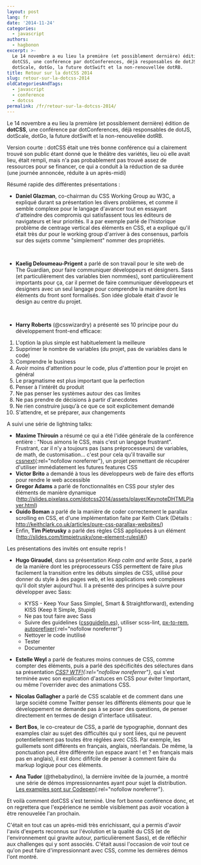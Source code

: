 ```yaml
---
layout: post
lang: fr
date: '2014-11-24'
categories:
  - javascript
authors:
  - hagbonon
excerpt: >-
  Le 14 novembre a eu lieu la première (et possiblement dernière) édition de
  dotCSS, une conférence par dotConferences, déjà responsables de dotJS,
  dotScale, dotGo, la future dotSwift et la non-renouvellée dotRB.
title: Retour sur la dotCSS 2014
slug: retour-sur-la-dotcss-2014
oldCategoriesAndTags:
  - javascript
  - conference
  - dotcss
permalink: /fr/retour-sur-la-dotcss-2014/
---
```


Le 14 novembre a eu lieu la première (et possiblement dernière) édition de **dotCSS**, une conférence par dotConferences, déjà responsables de dotJS, dotScale, dotGo, la future dotSwift et la non-renouvellée dotRB.

Version courte : dotCSS était une très bonne conférence qui a clairement trouvé son public étant donné que le théâtre des variétés, lieu où elle avait lieu, était rempli, mais n'a pas probablement pas trouvé assez de ressources pour se financer, ce qui a conduit à la réduction de sa durée (une journée annoncée, réduite à un après-midi)

Résumé rapide des différentes présentations :

-   **Daniel Glazman**, co-chairman du CSS Working Group au W3C, a expliqué durant sa présentation les divers problèmes, et comme il semble complexe pour le langage d'avancer tout en essayant d'atteindre des compromis qui satisfassent tous les éditeurs de navigateurs et leur priorités. Il a par exemple parlé de l'historique problème de centrage vertical des éléments en CSS, et a expliqué qu'il était très dur pour le working group d'arriver à des consensus, parfois sur des sujets comme "simplement" nommer des propriétés.

&nbsp;
-   **Kaelig Deloumeau-Prigent** a parlé de son travail pour le site web de The Guardian, pour faire communiquer développeurs et designers. Sass (et particulièrement des variables bien nommées), sont particulièrement importants pour ça, car il permet de faire communiquer développeurs et designers avec un seul langage pour comprendre la manière dont les éléments du front sont formalisés. Son idée globale était d'avoir le design au centre du projet.

&nbsp;
-   **Harry Roberts** (@csswizardry) a présenté ses 10 principe pour du développement front-end efficace:

1.   L'option la plus simple est habituelement la meilleure
2.  Supprimer le nombre de variables (du projet, pas de variables dans le code)
3.  Comprendre le business
4.  Avoir moins d'attention pour le code, plus d'attention pour le projet en général
5.  Le pragmatisme est plus important que la perfection
6.  Penser à l'intérêt du produit
7.  Ne pas penser les systèmes autour des cas limites
8.  Ne pas prendre de décisions à partir d'anecdotes
9.  Ne rien construire jusqu'à ce que ce soit explicitement demandé
10. S'attendre, et se préparer, aux changements

A suivi une série de lightning talks:

-   **Maxime Thirouin** a résumé ce qui a été l'idée générale de la conférence entière : "Nous aimons le CSS, mais c'est un langage frustrant". Frustrant, car il n'y a toujours pas (sans préprocesseurs) de variables, de math, de customisation... c'est pour cela qu'il travaille sur [cssnext](https://github.com/cssnext/cssnext){:rel="nofollow noreferrer"}, un projet permettant de récupérer d'utiliser immédiatement les futures features CSS
-   **Victor Brito** a demandé à tous les développeurs web de faire des efforts pour rendre le web accessible
-   **Gregor Adams** a parlé de fonctionnalités en CSS pour styler des éléments de manière dynamique (http://slides.pixelass.com/dotcss2014/assets/player/KeynoteDHTMLPlayer.html)
-   **Guido Boman** a parlé de la manière de coder correctement le parallax scrolling en CSS, et d'une implémentation faite par Keith Clark (Détails : http://keithclark.co.uk/articles/pure-css-parallax-websites/)
-   Enfin, **Tim Pietrusky** a parlé des règles CSS appliquées à un élément (http://slides.com/timpietrusky/one-element-rules\#/)

Les présentations des invités ont ensuite repris !

-   **Hugo Giraudel**, dans sa présentation *Keep calm and write Sass*, a parlé de la manière dont les préprocesseurs CSS permettent de faire plus facilement la transition entre les débuts simples de CSS, utilisé pour donner du style à des pages web, et les applications web complexes qu'il doit styler aujourd'hui.
    Il a présenté des principes à suivre pour développer avec Sass:
    -   KYSS - Keep Your Sass Simple(, Smart & Straightforward), extending KISS (Keep It Simple, Stupid)
    -   Ne pas tout faire avec Sass
    -   Suivre des guidelines ([cssguidelin.es](http://cssguidelin.es)), utiliser scss-lint, [px-to-rem](http://github.com/songawee/px_to_rem), [autoprefixer](http://github.com/postcss/autoprefixer){:rel="nofollow noreferrer"}
    -   Nettoyer le code inutilisé
    -   Tester
    -   Documenter

-   **Estelle Weyl** a parlé de features moins connues de CSS, comme compter des éléments, puis a parlé des spécificités des sélectures dans sa présentation *[CSS? WTF!](http://estelle.github.io/doyouknowcss/indexjs.html){:rel="nofollow noreferrer"}*, qui s'est terminée avec son explication d'astuces en CSS pour éviter !important, ou même l'overrider avec des animations CSS.

-   **Nicolas Gallagher** a parlé de CSS scalable et de comment dans une large société comme Twitter penser les différents éléments pour que le développement ne demande pas à se poser des questions, de penser directement en termes de design d'interface utilisateur.

-   **Bert Bos**, le co-createur de CSS, a parlé de typographie, donnant des examples clair au sujet des difficultés qui y sont liées, qui ne peuvent potentiellement pas toutes être réglées avec CSS. Par exemple, les guillemets sont différents en français, anglais, néerlandais. De même, la ponctuation peut être différente (un espace avant ! et ? en français mais pas en anglais), il est donc dififcile de penser à comment faire du markup logique pour ces éléments.

-   **Ana Tudor** (@thebabydino), la dernière invitée de la journée, a montré une série de démos impressionnantes ayant pour sujet la distribution. [Les examples sont sur Codepen](http://codepen.io/thebabydino/){:rel="nofollow noreferrer"}.

Et voilà comment dotCSS s'est terminé. Une fort bonne conférence donc, et on regrettera que l'expérience ne semble visiblement pas avoir vocation à être renouvelée l'an prochain.

C'était en tout cas un après-midi très enrichissant, qui a permis d'avoir l'avis d'experts reconnus sur l'évolution et la qualité du CSS (et de l'environnement qui gravite autour, particulièrement Sass), et de réfléchir aux challenges qui y sont associés. C'était aussi l'occasion de voir tout ce qu'on peut faire d'impressionnant avec CSS, comme les dernières démos l'ont montré.

